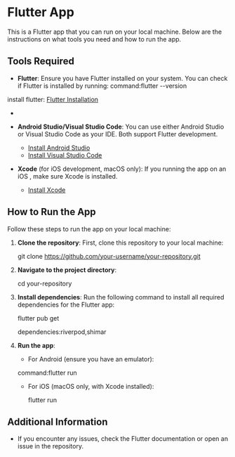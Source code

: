 # Flutter App

This is a Flutter app that you can run on your local machine. Below are the instructions on what tools you need and how to run the app.

## Tools Required

- **Flutter**: Ensure you have Flutter installed on your system. You can check if Flutter is installed by running:
  command:flutter --version
  
 install flutter: [Flutter Installation](https://flutter.dev/docs/get-started/install)

- 
- **Android Studio/Visual Studio Code**: You can use either Android Studio or Visual Studio Code as your IDE. Both support Flutter development.
  - [Install Android Studio](https://developer.android.com/studio)
  - [Install Visual Studio Code](https://code.visualstudio.com/)

- **Xcode** (for iOS development, macOS only): If you  running the app on an iOS , make sure Xcode is installed.
  - [Install Xcode](https://developer.apple.com/xcode/)

## How to Run the App

Follow these steps to run the app on your local machine:

1. **Clone the repository**:
   First, clone this repository to your local machine:

   git clone https://github.com/your-username/your-repository.git
  

2. **Navigate to the project directory**:

   cd your-repository
  

3. **Install dependencies**:
   Run the following command to install all required dependencies for the Flutter app:
   
   flutter pub get
   
   dependencies:riverpod,shimar

4. **Run the app**:
   - For Android (ensure you have an emulator):

    command:flutter run 
    

   - For iOS (macOS only, with Xcode installed):
     
     flutter run
     

## Additional Information

- If you encounter any issues, check the Flutter documentation or open an issue in the repository.

